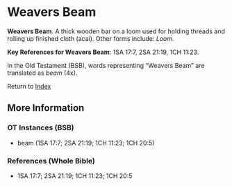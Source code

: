 # Weavers Beam
**Weavers Beam**. 
A thick wooden bar on a loom used for holding threads and rolling up finished cloth (acai). 
Other forms include: 
*Loom*. 


**Key References for Weavers Beam**: 
1SA 17:7, 2SA 21:19, 1CH 11:23. 


In the Old Testament (BSB), words representing “Weavers Beam” are translated as 
*beam* (4x). 




Return to [Index](00-Index.md)

## More Information

### OT Instances (BSB)

* beam (1SA 17:7; 2SA 21:19; 1CH 11:23; 1CH 20:5)



### References (Whole Bible)

* 1SA 17:7; 2SA 21:19; 1CH 11:23; 1CH 20:5



